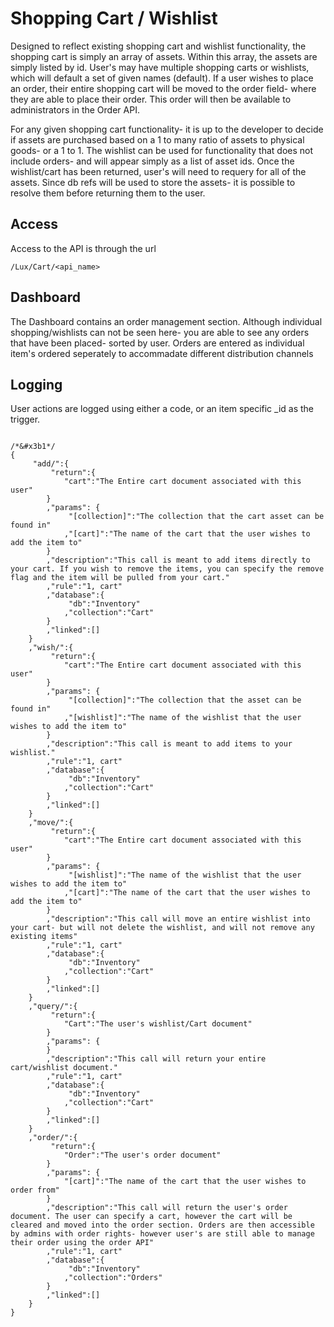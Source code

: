 # Shopping Cart / Wishlist
Designed to reflect existing shopping cart and wishlist functionality, the shopping cart is simply an array of assets. Within this array, the assets are simply listed by id. User's may have multiple shopping carts or wishlists, which will default a set of given names (default). If a user wishes to place an order, their entire shopping cart will be moved to the order field- where they are able to place their order. This order will then be available to administrators in the Order API. 

For any given shopping cart functionality- it is up to the developer to decide if assets are purchased based on a 1 to many ratio of assets to physical goods- or a 1 to 1. The wishlist can be used for functionality that does not include orders- and will appear simply as a list of asset ids. Once the wishlist/cart has been returned, user's will need to requery for all of the assets. Since db refs will be used to store the assets- it is possible to resolve them before returning them to the user.

## Access
Access to the API is through the url 

```
/Lux/Cart/<api_name>
```

## Dashboard
The Dashboard contains an order management section. Although individual shopping/wishlists can not be seen here- you are able to see any orders that have been placed- sorted by user. Orders are entered as individual item's ordered seperately to accommadate different distribution channels

## Logging

User actions are logged using either a code, or an item specific \_id as the trigger.


```

/*&#x3b1*/
{
	 "add/":{
		 "return":{
			"cart":"The Entire cart document associated with this user"
		}		
		,"params": {
			 "[collection]":"The collection that the cart asset can be found in"
			,"[cart]":"The name of the cart that the user wishes to add the item to"
		}
		,"description":"This call is meant to add items directly to your cart. If you wish to remove the items, you can specify the remove flag and the item will be pulled from your cart."
		,"rule":"1, cart"
		,"database":{
			 "db":"Inventory"
			,"collection":"Cart"
		}
		,"linked":[]
	}
	,"wish/":{
		 "return":{
			"cart":"The Entire cart document associated with this user"
		}		
		,"params": {
			 "[collection]":"The collection that the asset can be found in"
			,"[wishlist]":"The name of the wishlist that the user wishes to add the item to"
		}
		,"description":"This call is meant to add items to your wishlist."
		,"rule":"1, cart"
		,"database":{
			 "db":"Inventory"
			,"collection":"Cart"
		}
		,"linked":[]
	}
	,"move/":{
		 "return":{
			"cart":"The Entire cart document associated with this user"
		}		
		,"params": {
			 "[wishlist]":"The name of the wishlist that the user wishes to add the item to"
			,"[cart]":"The name of the cart that the user wishes to add the item to"
		}
		,"description":"This call will move an entire wishlist into your cart- but will not delete the wishlist, and will not remove any existing items"
		,"rule":"1, cart"
		,"database":{
			 "db":"Inventory"
			,"collection":"Cart"
		}
		,"linked":[]
	}
	,"query/":{
		 "return":{
			"Cart":"The user's wishlist/Cart document"
		}		
		,"params": {
		}
		,"description":"This call will return your entire cart/wishlist document."
		,"rule":"1, cart"
		,"database":{
			 "db":"Inventory"
			,"collection":"Cart"
		}
		,"linked":[]
	}
	,"order/":{
		 "return":{
			"Order":"The user's order document"
		}		
		,"params": {
			"[cart]":"The name of the cart that the user wishes to order from"
		}
		,"description":"This call will return the user's order document. The user can specify a cart, however the cart will be cleared and moved into the order section. Orders are then accessible by admins with order rights- however user's are still able to manage their order using the order API"
		,"rule":"1, cart"
		,"database":{
			 "db":"Inventory"
			,"collection":"Orders"
		}
		,"linked":[]
	}
}
